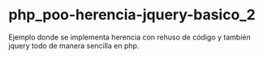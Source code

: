 # php_poo-herencia-jquery-basico_2
Ejemplo donde se implementa herencia con rehuso de código y también jquery todo de manera sencilla en php.
